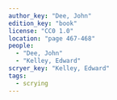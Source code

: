 ```yaml
---
author_key: "Dee, John"
edition_key: "book"
license: "CC0 1.0"
location: "page 467-468"
people:
  - "Dee, John"
  - "Kelley, Edward"
scryer_key: "Kelley, Edward"
tags:
  - scrying
---
```

